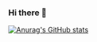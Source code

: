 ### Hi there 👋
[![Anurag's GitHub stats](https://github-readme-stats.vercel.app/api?username=jjym12&show_icons=true&theme=dracula&count_private=true)](https://github.com/anuraghazra/github-readme-stats)

<!--[![willianrod's wakatime stats](https://github-readme-stats.vercel.app/api/wakatime?username=jjym12)](https://github.com/anuraghazra/github-readme-stats)-->

<!--[![Top Langs](https://github-readme-stats.vercel.app/api/top-langs/?username=jjym12&layout=compact)](https://github.com/anuraghazra/github-readme-stats)-->
<!--[![Readme card](https://github-readme-stats.vercel.app/api/pin/?username=jjym12&repo=algorithm_java)](https://github.com/anuraghazra/github-readme-stats)-->
<!--
**jjym12/jjym12** is a ✨ _special_ ✨ repository because its `README.md` (this file) appears on your GitHub profile.

Here are some ideas to get you started:

- 🔭 I’m currently working on ...
- 🌱 I’m currently learning ...
- 👯 I’m looking to collaborate on ...
- 🤔 I’m looking for help with ...
- 💬 Ask me about ...
- 📫 How to reach me: ...
- 😄 Pronouns: ...
- ⚡ Fun fact: ...
-->
